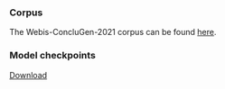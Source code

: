 ### Corpus
The Webis-ConcluGen-2021 corpus can be found [here](https://zenodo.org/record/4818134).

### Model checkpoints
[Download](https://files.webis.de/webis-conclugen21-models/)
